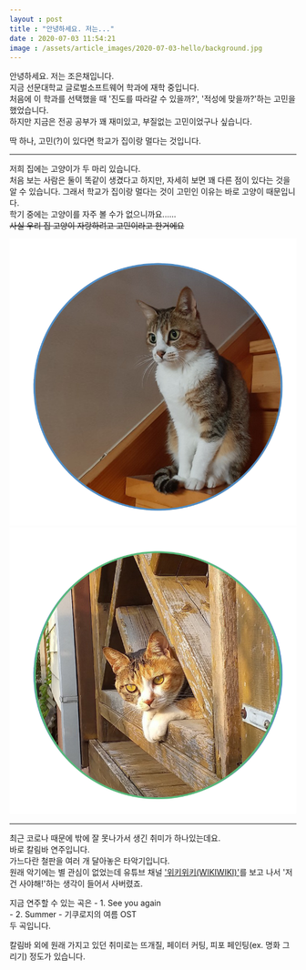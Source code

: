 ```yaml
---
layout : post
title : "안녕하세요. 저는..."
date : 2020-07-03 11:54:21
image : /assets/article_images/2020-07-03-hello/background.jpg
---
```

안녕하세요. 저는 조은채입니다.  
지금 선문대학교 글로벌소프트웨어 학과에 재학 중입니다.  
처음에 이 학과를 선택했을 때 '진도를 따라갈 수 있을까?', '적성에 맞을까?'하는 고민을 했었습니다.  
하지만 지금은 전공 공부가 꽤 재미있고, 부질없는 고민이었구나 싶습니다.  

딱 하나, 고민(?)이 있다면 학교가 집이랑 멀다는 것입니다.  

-----

저희 집에는 고양이가 두 마리 있습니다.  
처음 보는 사람은 둘이 똑같이 생겼다고 하지만, 자세히 보면 꽤 다른 점이 있다는 것을 알 수 있습니다. 
그래서 학교가 집이랑 멀다는 것이 고민인 이유는 바로 고양이 때문입니다.  
학기 중에는 고양이를 자주 볼 수가 없으니까요......   
~~사실 우리 집 고양이 자랑하려고 고민이라고 한거에요~~

![쿠로](/assets/article_images/2020-07-03-hello/cat_1.png)
![에코](/assets/article_images/2020-07-03-hello/cat_2.png)

-----

최근 코로나 때문에 밖에 잘 못나가서 생긴 취미가 하나있는데요.  
바로 칼림바 연주입니다.  
가느다란 철판을 여러 개 달아놓은 타악기입니다.  
원래 악기에는 별 관심이 없었는데 유튜브 채널 ['위키위키(WIKIWIKI)'](https://www.youtube.com/user/WIKIWIKISHOP)를 보고 나서 '저건 사야해!'하는 생각이 들어서 사버렸죠.  

지금 연주할 수 있는 곡은
    - 1. See you again  
    - 2. Summer - 기쿠로지의 여름 OST  
두 곡입니다.  


칼림바 외에 원래 가지고 있던 취미로는 뜨개질, 페이터 커팅, 피포 페인팅(ex. 명화 그리기) 정도가 있습니다.  
